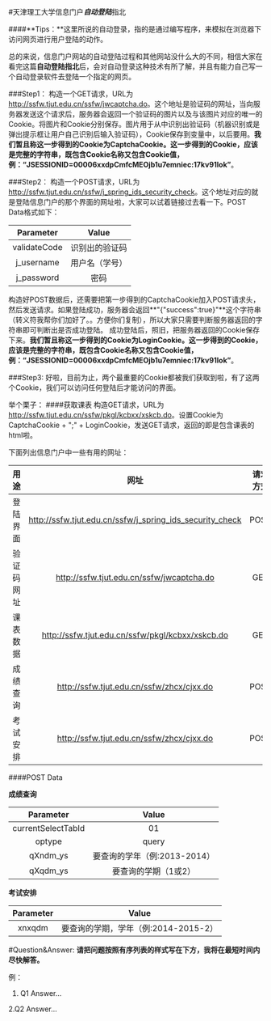 #天津理工大学信息门户***自动登陆***指北

####**Tips：**这里所说的自动登录，指的是通过编写程序，来模拟在浏览器下访问网页进行用户登陆的动作。

总的来说，信息门户网站的自动登陆过程和其他网站没什么大的不同，相信大家在看完这篇**自动登陆指北**后，会对自动登录这种技术有所了解，并且有能力自己写一个自动登录软件去登陆一个指定的网页。

###Step1：
构造一个GET请求，URL为<http://ssfw.tjut.edu.cn/ssfw/jwcaptcha.do>。这个地址是验证码的网址，当向服务器发送这个请求后，服务器会返回一个验证码的图片以及与该图片对应的唯一的Cookie。将图片和Cookie分别保存。图片用于从中识别出验证码（机器识别或是弹出提示框让用户自己识别后输入验证码），Cookie保存到变量中，以后要用。**我们暂且称这一步得到的Cookie为CaptchaCookie。**这一步得到的Cookie，应该是完整的字符串，既包含Cookie名称又包含Cookie值，例：**“JSESSIONID=00006xxdpCmfcMEOjb1u7emniec:17kv91lok”**。

###Step2：
构造一个POST请求，URL为<http://ssfw.tjut.edu.cn/ssfw/j_spring_ids_security_check>。这个地址对应的就是登陆信息门户的那个界面的网址啦，大家可以试着链接过去看一下。POST Data格式如下：

Parameter|Value
:-:|:-:
validateCode|识别出的验证码
j_username|用户名（学号）
j_password|密码
构造好POST数据后，还需要把第一步得到的CaptchaCookie加入POST请求头，然后发送请求。如果登陆成功，服务器会返回**"{\"success\":true}"**这个字符串（转义符我帮你们加好了。。方便你们复制），所以大家只需要判断服务器返回的字符串即可判断出是否成功登陆。
成功登陆后，照旧，把服务器返回的Cookie保存下来。**我们暂且称这一步得到的Cookie为LoginCookie。**这一步得到的Cookie，应该是完整的字符串，既包含Cookie名称又包含Cookie值，例：**“JSESSIONID=00006xxdpCmfcMEOjb1u7emniec:17kv91lok”**。

###Step3:
好啦，目前为止，两个最重要的Cookie都被我们获取到啦，有了这两个Cookie，我们可以访问任何登陆后才能访问的界面。
     
举个栗子：
####获取课表
构造GET请求，URL为<http://ssfw.tjut.edu.cn/ssfw/pkgl/kcbxx/xskcb.do>。设置Cookie为CaptchaCookie + ";" + LoginCookie，发送GET请求，返回的即是包含课表的html啦。
    
下面列出信息门户中一些有用的网址：


用途|网址|请求方式
:-:|:-:|:-:
登陆界面|<http://ssfw.tjut.edu.cn/ssfw/j_spring_ids_security_check>|POST
验证码网址|<http://ssfw.tjut.edu.cn/ssfw/jwcaptcha.do>|GET
课表数据|<http://ssfw.tjut.edu.cn/ssfw/pkgl/kcbxx/xskcb.do>|GET
成绩查询|<http://ssfw.tjut.edu.cn/ssfw/zhcx/cjxx.do>|POST
考试安排|<http://ssfw.tjut.edu.cn/ssfw/zhcx/cjxx.do>|POST

####POST Data

**成绩查询**

Parameter|Value
:-:|:-:
currentSelectTabId|01
optype|query
qXndm_ys|要查询的学年（例:2013-2014）
qXqdm_ys|要查询的学期（1或2）


**考试安排**

Parameter|Value
:-:|:-:
xnxqdm|要查询的学期，学年（例:2014-2015-2）




#Question&Answer:
**请把问题按照有序列表的样式写在下方，我将在最短时间内尽快解答。**

例：
1. Q1
    Answer...

2.Q2
Answer...



